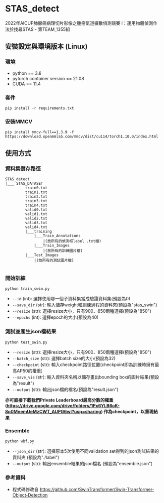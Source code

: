 # STAS_detect
2022年AICUP肺腺癌病理切片影像之腫瘤氣道擴散偵測競賽 I：運用物體偵測作法於找尋STAS - 第TEAM_1355組

## 安裝設定與環境版本 (Linux)
### 環境
* python == 3.8
* pytorch container version == 21.08
* CUDA == 11.4

### 套件
```
pip install -r requirements.txt
```

### 安裝MMCV
```
pip install mmcv-full==1.3.9 -f https://download.openmmlab.com/mmcv/dist/cu114/torch1.10.0/index.html 
```

## 使用方式
### 資料集儲存路徑
```
STAS_detect
|___ STAS_DATASET
         train0.txt
         train1.txt
         train2.txt
         train3.txt
         train4.txt
         valid0.txt
         valid1.txt
         valid2.txt
         valid3.txt
         valid4.txt
         |___training
             |___Train_Annotations
                 |(放所有的偵測框label .txt檔)
             |___Train_Images
                 |(放所有的訓練圖片檔)
         |___Test_Images
             |(放所有的測試圖片檔)
         
```
### 開始訓練
```
python train_swin.py
```
* `--id` (int): 選擇使用哪一個子資料集當成驗證資料集(預設為0)
* `--save_dir` (str): 輸入儲存weight和訓練過程的資料夾(預設為"stas_swin")
* `--resize` (str): 選擇resize大小，只有900、850兩種選擇(預設為"850")
* `--epochs` (int): 選擇epoch的大小(預設為40)

### 測試並產生json檔結果
```
python test_swin.py
```
* `--resize` (str): 選擇resize大小，只有900、850兩種選擇(預設為"850")
* `--batch_size` (str): 選擇batch size的大小(預設為32)
* `--checkpoint` (str): 輸入checkpoint路徑位置(checkpoint即為訓練時擁有最高AP50的權重)
* `--save_vis` (str): 輸入資料夾名稱以儲存畫出bounding box的圖片結果(預設為"result")
* `--output` (str): 輸出json檔的檔名(預設為"result.json")

<b>亦可直接下載我們Private Leaderboard最高分數的權重(https://drive.google.com/drive/folders/1Px6YLB6oK-8q0MnemUeMzCWT_AUPG6wI?usp=sharing) 作為checkpoint，以重現結果</b>

### Ensemble
```
python wbf.py
```
* `--json_dir` (str): 選擇原本5次使用不同validation set得到的json測試結果的資料夾 (預設為"./label")
* `--output` (str): 輸出ensemble結果的json檔名 (預設為"ensemble.json")


### 參考資料
* 程式碼修改自 https://github.com/SwinTransformer/Swin-Transformer-Object-Detection

         
     
